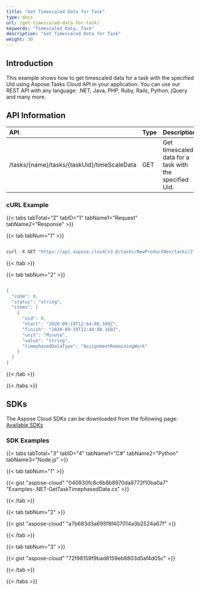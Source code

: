 ```yaml
---
title: "Get Timescaled Data for Task"
type: docs
url: /get-timescaled-data-for-task/
keywords: "Timescaled Data, Task"
description: "Get Timescaled Data for Task"
weight: 30
---
```


## **Introduction**
This example shows how to get timescaled data for a task with the specified UId using Aspose.Tasks Cloud API in your application. You can use our REST API with any language: .NET, Java, PHP, Ruby, Rails, Python, jQuery and many more.
## **API Information**

|**API**|**Type**|**Description**|**Resource Link**|
| :- | :- | :- | :- |
|/tasks/{name}/tasks/{taskUid}/timeScaleData|GET|Get timescaled data for a task with the specified Uid.|[GetTaskTimephasedData](https://apireference.aspose.cloud/tasks/#/TasksTask/GetTaskTimephasedData)|
### **cURL Example**
{{< tabs tabTotal="2" tabID="1" tabName1="Request" tabName2="Response" >}}

{{< tab tabNum="1" >}}

```java

curl -X GET "https://api.aspose.cloud/v3.0/tasks/NewProductDev/tasks/27/timeScaleData?type=TaskWork" -H "accept: application/json" -H "x-aspose-client: Containerize.Swagger"

```

{{< /tab >}}

{{< tab tabNum="2" >}}

```java

{
  "code": 0,
  "status": "string",
  "items": [
    {
      "uid": 0,
      "start": "2020-09-19T12:44:08.169Z",
      "finish": "2020-09-19T12:44:08.169Z",
      "unit": "Minute",
      "value": "string",
      "timephasedDataType": "AssignmentRemainingWork"
    }
  ]
}

```

{{< /tab >}}

{{< /tabs >}}
## **SDKs**
The Aspose Cloud SDKs can be downloaded from the following page: [Available SDKs](/available-sdks/)
### **SDK Examples**
{{< tabs tabTotal="3" tabID="4" tabName1="C#" tabName2="Python" tabName3="Node.js" >}}

{{< tab tabNum="1" >}}

{{< gist "aspose-cloud" "040930fc8c6b8b8970da8772f10ba0a7" "Examples-.NET-GetTaskTimephasedData.cs" >}}

{{< /tab >}}

{{< tab tabNum="2" >}}

{{< gist "aspose-cloud" "a7b683d3a695f8f407014a3b2524a67f" >}}

{{< /tab >}}

{{< tab tabNum="3" >}}

{{< gist "aspose-cloud" "72f98159f9bad8159eb8803d5af4d05c" >}}

{{< /tab >}}

{{< /tabs >}}
